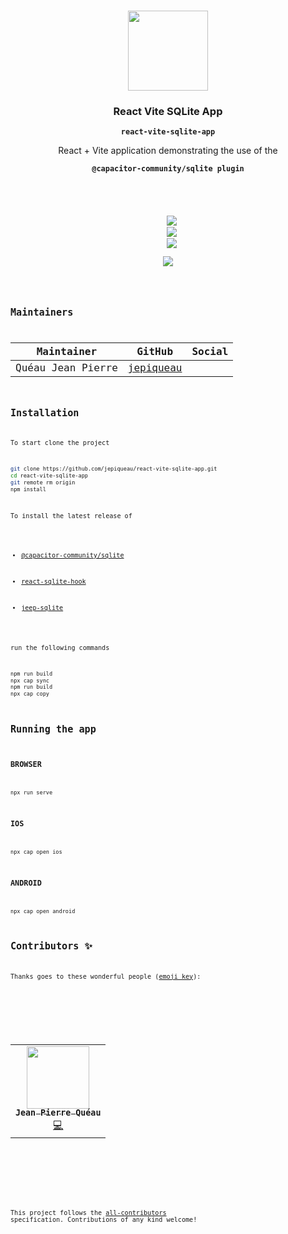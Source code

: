 <p align="center"><br><img src="https://avatars3.githubusercontent.com/u/16580653?v=4" width="128" height="128" /></p>

<h3 align="center">React Vite SQLite App</h3>
<p align="center"><strong><code>react-vite-sqlite-app</code></strong></p>
<p align="center">React + Vite application demonstrating the use of the</p>
<p align="center"><strong><code>@capacitor-community/sqlite plugin<code></strong></p>
<br>
<p align="center">
  <img src="https://img.shields.io/maintenance/yes/2021?style=flat-square" />
  <a href="https://github.com/jepiqueau/react-vite-sqlite-app"><img src="https://img.shields.io/github/license/jepiqueau/react-vite-sqlite-app?style=flat-square" /></a>
  <a href="https://github.com/jepiqueau/react-vite-sqlite-app"><img src="https://img.shields.io/github/package-json/v/jepiqueau/react-vite-sqlite-app?style=flat-square" /></a>
<!-- ALL-CONTRIBUTORS-BADGE:START - Do not remove or modify this section -->
<a href="#contributors-"><img src="https://img.shields.io/badge/all%20contributors-1-orange?style=flat-square" /></a>
<!-- ALL-CONTRIBUTORS-BADGE:END -->
</p>

## Maintainers

| Maintainer        | GitHub                                    | Social |
| ----------------- | ----------------------------------------- | ------ |
| Quéau Jean Pierre | [jepiqueau](https://github.com/jepiqueau) |        |




## Installation

To start clone the project
```bash
git clone https://github.com/jepiqueau/react-vite-sqlite-app.git 
cd react-vite-sqlite-app
git remote rm origin
npm install
```


To install the latest release of 

 - [@capacitor-community/sqlite](https://github.com/capacitor-community/sqlite)

 - [react-sqlite-hook](https://www.npmjs.com/package/react-sqlite-hook)

 - [jeep-sqlite](https://www.npmjs.com/package/jeep-sqlite)

run the following commands

```bash
npm run build
npx cap sync
npm run build
npx cap copy
```

## Running the app

### BROWSER

```
npx run serve
```

### IOS

```
npx cap open ios
```

### ANDROID

```
npx cap open android
```

## Contributors ✨

Thanks goes to these wonderful people ([emoji key](https://allcontributors.org/docs/en/emoji-key)):

<!-- ALL-CONTRIBUTORS-LIST:START - Do not remove or modify this section -->
<!-- prettier-ignore-start -->
<!-- markdownlint-disable -->
<table>
  <tr>
    <td align="center"><a href="https://github.com/jepiqueau"><img src="https://avatars3.githubusercontent.com/u/16580653?v=4" width="100px;" alt=""/><br /><sub><b>Jean Pierre Quéau</b></sub></a><br /><a href="https://github.com/jepiqueau/react-vite-sqlite-app/commits?author=jepiqueau" title="Code">💻</a></td>
  </tr>
</table>

<!-- markdownlint-enable -->
<!-- prettier-ignore-end -->

<!-- ALL-CONTRIBUTORS-LIST:END -->

This project follows the [all-contributors](https://github.com/all-contributors/all-contributors) specification. Contributions of any kind welcome!

